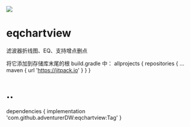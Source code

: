 [![](https://jitpack.io/v/adventurerDW/eqchartview.svg)](https://jitpack.io/#adventurerDW/eqchartview)

# eqchartview
滤波器折线图、EQ、支持增点删点

将它添加到存储库末尾的根 build.gradle 中：
allprojects {
		repositories {
			...
			maven { url 'https://jitpack.io' }
		}
}

# ..
dependencies {
    implementation 'com.github.adventurerDW:eqchartview:Tag'
}